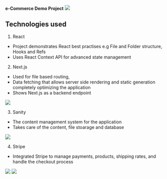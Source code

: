 
**e-Commerce Demo Project**
<img src="https://i.ibb.co/5FhcN5F/p1.png" />

<h2>Technologies used</h2>

1. React
- Project demonstrates React best practises e.g File and Folder structure, Hooks and Refs
- Uses React Context API for advanced state management

2. Next.js
- Used for file based routing,
- Data fetching that allows server side rendering and static generation completely optimizing the application
- Shows Next.js as a backend endpoint
<img src="https://i.ibb.co/yYqBvC6/p4.png" />

3. Sanity
- The content management system for the application
- Takes care of the content, file stoarage and database
<img src="https://i.ibb.co/3NNdzz7/Screenshot-from-2022-10-20-14-10-34.png" />

4. Stripe
- Integrated Stripe to manage payments, products, shipping rates, and handle the checkout process
<img src="https://i.ibb.co/mSJ9cTy/p6.png" />


<img src="https://i.ibb.co/Vx6Kj4t/p7.png" />
